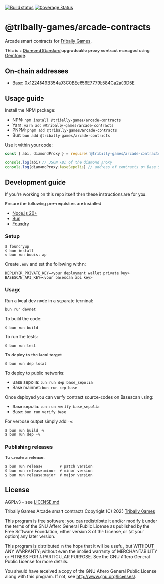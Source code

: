 [![Build status](https://github.com/tribally-games/arcade-contracts/actions/workflows/ci.yml/badge.svg?branch=main)](https://github.com/Tribally-Games/arcade-contracts/actions/workflows/ci.yml)
[![Coverage Status](https://coveralls.io/repos/github/Tribally-Games/arcade-contracts/badge.svg?branch=main)](https://coveralls.io/github/Tribally-Games/arcade-contracts?branch=main)

# @tribally-games/arcade-contracts

Arcade smart contracts for [Tribally Games](https://tribally.games).

This is a [Diamond Standard](https://eips.ethereum.org/EIPS/eip-2535) upgradeable proxy contract managed using [Gemforge](https://gemforge.xyz/).

## On-chain addresses

* Base: [0x1224849B354a93C0BEe656E7779b584Ca2a03D5E](https://basescan.org/address/0x1224849B354a93C0BEe656E7779b584Ca2a03D5E)

## Usage guide

Install the NPM package:

* NPM: `npm install @tribally-games/arcade-contracts`
* Yarn: `yarn add @tribally-games/arcade-contracts`
* PNPM: `pnpm add @tribally-games/arcade-contracts`
* Bun: `bun add @tribally-games/arcade-contracts`

Use it within your code:

```js
const { abi, diamondProxy } = require('@tribally-games/arcade-contracts');

console.log(abi) // JSON ABI of the diamond proxy
console.log(diamondProxy.baseSepolia) // address of contracts on Base Sepolia
```

## Development guide

If you're working on this repo itself then these instructions are for you.

Ensure the following pre-requisites are installed

* [Node.js 20+](https://nodejs.org)
* [Bun](https://bun.sh/)
* [Foundry](https://github.com/foundry-rs/foundry/blob/master/README.md)

### Setup

```shell
$ foundryup
$ bun install
$ bun run bootstrap
```

Create `.env` and set the following within:

```
DEPLOYER_PRIVATE_KEY=<your deployment wallet private key>
BASESCAN_API_KEY=<your basescan api key>
```

### Usage

Run a local dev node in a separate terminal:

```shell
bun run devnet
```

To build the code:

```shell
$ bun run build
```

To run the tests:

```shell
$ bun run test
```

To deploy to the local target:

```shell
$ bun run dep local
```

To deploy to public networks:

* Base sepolia: `bun run dep base_sepolia`
* Base mainnet: `bun run dep base`

Once deployed you can verify contract source-codes on Basescan using:

* Base sepolia: `bun run verify base_sepolia`
* Base: `bun run verify base`

For verbose output simply add `-v`:

```shell
$ bun run build -v
$ bun run dep -v
```

### Publishing releases

To create a release:

```shell
$ bun run release        # patch version
$ bun run release:minor  # minor version
$ bun run release:major  # major version
```


## License

AGPLv3 - see [LICENSE.md](LICENSE.md)

Tribally Games Arcade smart contracts
Copyright (C) 2025  [Tribally Games](https://tribally.games)

This program is free software: you can redistribute it and/or modify
it under the terms of the GNU Affero General Public License as published by
the Free Software Foundation, either version 3 of the License, or
(at your option) any later version.

This program is distributed in the hope that it will be useful,
but WITHOUT ANY WARRANTY; without even the implied warranty of
MERCHANTABILITY or FITNESS FOR A PARTICULAR PURPOSE.  See the
GNU Affero General Public License for more details.

You should have received a copy of the GNU Affero General Public License
along with this program.  If not, see <http://www.gnu.org/licenses/>.